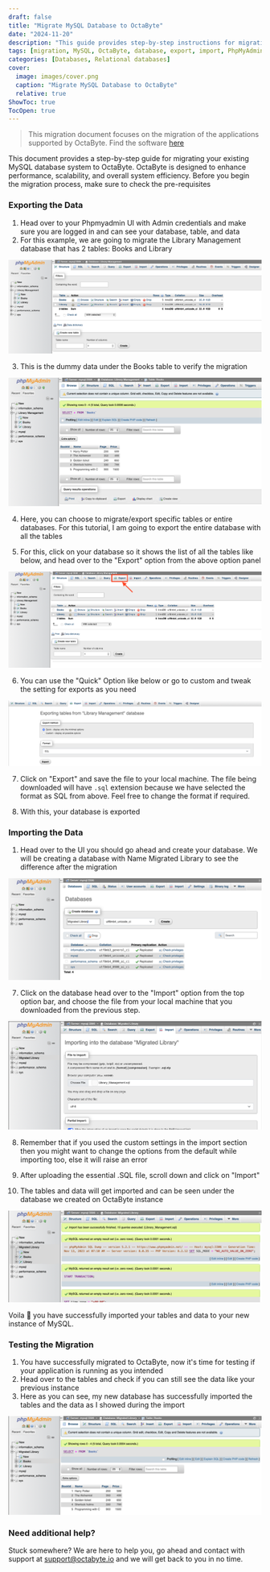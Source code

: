 ```yaml
---
draft: false
title: "Migrate MySQL Database to OctaByte"
date: "2024-11-20"
description: "This guide provides step-by-step instructions for migrating a MySQL database to OctaByte, covering pre-requisites, data export/import, and testing the migration process."
tags: [migration, MySQL, OctaByte, database, export, import, PhpMyAdmin, support, service creation, data transfer, troubleshooting]
categories: [Databases, Relational databases]
cover:
  image: images/cover.png
  caption: "Migrate MySQL Database to OctaByte"
  relative: true
ShowToc: true
TocOpen: true
---
```




> This migration document focuses on the migration of the applications supported by OctaByte. Find the software [here](https://octabyte.io/databases/relational-databases/mysql)

This document provides a step\-by\-step guide for migrating your existing MySQL database system to OctaByte. OctaByte is designed to enhance performance, scalability, and overall system efficiency. Before you begin the migration process, make sure to check the pre\-requisites

### Exporting the Data

1. Head over to your Phpmyadmin UI with Admin credentials and make sure you are logged in and can see your database, table, and data
2. For this example, we are going to migrate the Library Management database that has 2 tables: Books and Library

![image.png](images/HHoimage.png)

3. This is the dummy data under the Books table to verify the migration

![image.png](images/vopimage.png)

4. Here, you can choose to migrate/export specific tables or entire databases. For this tutorial, I am going to export the entire database with all the tables

5. For this, click on your database so it shows the list of all the tables like below, and head over to the "Export" option from the above option panel

![Screenshot 2023-11-13 at 12.33.47 PM.png](images/screenshot-2023-11-13-at-12-33-47-pm.png)

6. You can use the "Quick" Option like below or go to custom and tweak the setting for exports as you need

![image.png](images/ebLimage.png)

7. Click on "Export" and save the file to your local machine. The file being downloaded will have `.sql` extension because we have selected the format as SQL from above. Feel free to change the format if required.

8. With this, your database is exported

### Importing the Data

1. Head over to the UI you should go ahead and create your database. We will be creating a database with Name Migrated Library to see the difference after the migration

![image.png](images/KHyimage.png)

7. Click on the database head over to the "Import" option from the top option bar, and choose the file from your local machine that you downloaded from the previous step.

![image.png](images/OKbimage.png)

8. Remember that if you used the custom settings in the import section then you might want to change the options from the default while importing too, else it will raise an error

9. After uploading the essential .SQL file, scroll down and click on "Import"

10. The tables and data will get imported and can be seen under the database we created on OctaByte instance

![image.png](images/SAgimage.png)

Voila 🎉 you have successfully imported your tables and data to your new instance of MySQL.

### Testing the Migration

1. You have successfully migrated to OctaByte, now it's time for testing if your application is running as you intended
2. Head over to the tables and check if you can still see the data like your previous instance
3. Here as you can see, my new database has successfully imported the tables and the data as I showed during the import

![image.png](images/t71image.png)

### Need additional help?

Stuck somewhere? We are here to help you, go ahead and contact with support at support@octabyte.io and we will get back to you in no time.


